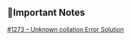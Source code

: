 ## 💉Important Notes

[\#1273 – Unknown collation Error Solution](https://stackoverflow.com/questions/42385099/1273-unknown-collation-utf8mb4-unicode-520-ci)
